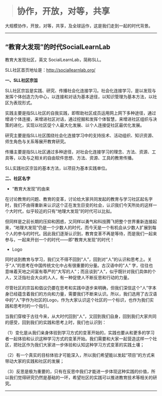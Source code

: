 > # 协作，开放，对等，共享 #
大规模协作，开放，对等，共享，及全球运作，这是我们走到一起的时代背景。

---


## “教育大发现”的时代SocialLearnLab ##

教育大发现社区，英文 SocialLearnLab，简称SLL。

SLL社区首页地址是：http://sociallearnlab.org/

**一、SLL社区宗旨**

SLL社区宗旨是实践、研究、传播社会化连接学习。社会化连接学习，是以发现与发挥个体创造力为中心，以连接和对话为基本途径，以知识管理为基本方法，以社区为表现形式。

实践主要是指SLL社区的自我实践，即帮助社区成员运用网上网下多种途径，通过增进个体连接，来增进社区对话，通过挖掘和发挥个体智慧，来增进社区组织与决策的进化，实现以社区促个人最大化发展、以个人连接促社区最优化发展。

研究主要是指SLL社区围绕社会化连接学习中的支持技术、活动组织、知识资源、师生角色与关系等展开教育研究。

传播主要是指SLL社区通过多种途径，对社会化连接学习的理念、方法、资源、工具等，以及与之相关的自由软件思想、方法、资源、工具的教育传播。

SLL实践社区宗旨的基本方法，以项目为基本实践单位。

**二、社区名字**

  * “教育大发现”的由来

在讨论教育的问题、教育的变革，讨论给大家共同发起的教育与学习社区起名字时，我们不由得重新来认识这个正在发生巨变的社会，认识我们今天所处的这样一个大时代，似乎较近的只有“地理大发现”的时代可以比拟。

但同样是之前长期的压抑和困惑，又同样以勇气和科技腾飞把整个世界重新连接起来，“地理大发现”仍是一个少数人的时代，而今天是一个有机会从少数人扩展到每个人的参与的时代。因此我们逐渐认识到，教育变革不再是等待，而是我们一起来参与，一起来开创一个的时代——即“教育大发现”的时代！

  * Logo

同时谈到教育与学习，我们又不得不回到“人”，回到对“人”的认识和思考上。关于“人”的思考在中国传统文化中占有很重要的分量。古汉语中的“人” 字，往往也意味着天地之间富有尊严的“大写的人”；而且谈到“人”，似乎既针对我们具体的个人，又泛指社会大众的人人，有一种促使人不断反思和行动的力量。

尽管社区的宗旨和倡议仍要在思考和实践中逐步来明确，但我们深信这个“人”字本身已经蕴含着我们的方向和力量，需要我们不断来认识。所以，我们选用了古汉语中的“人”字作为社区的Logo，作为大家认识这个社区的一个标识，也作为我们实践和思考时的一个指引。

当我们穿梭于古往今来，从大时代回到“人”，又回到我们自身，回到我们大家共同的感受，回到我们的实践和思考上时，我们也认识到：

（1）变化是从我们亲身体验到学习方式的变革开始的，实践也要从和更多的学习者一起体验和认识这种学习方式的变革开始。我们需要和大家一起营造这样一个社区，把社区作为我们大家进一步体验和认知这种学习方式变革的实践土壤；

（2）有一个真实的目标体验才可能深入，所以我们希望能以发起“项目”的方式来带动大家的实践和社区的发展；

（3）反思是极为重要的，只有在反思中我们才能进一步体现这种实践的价值，所以我们觉得研究仍然是基础的一环，希望社区的实践可以推进教育技术等相关的研究。

---
